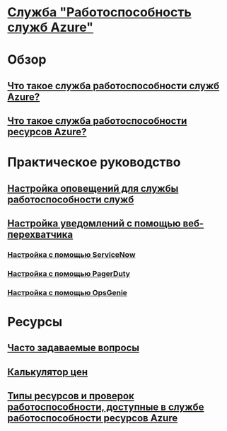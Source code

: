 # [Служба "Работоспособность служб Azure"](index.md)

# Обзор
## [Что такое служба работоспособности служб Azure?](service-health-overview.md)
## [Что такое служба работоспособности ресурсов Azure?](resource-health-overview.md)
# Практическое руководство
## [Настройка оповещений для службы работоспособности служб](../monitoring-and-diagnostics/monitoring-activity-log-alerts-on-service-notifications.md?toc=%2fazure%2fservice-health%2ftoc.json)
## [Настройка уведомлений с помощью веб-перехватчика](service-health-alert-webhook-guide.md)
### [Настройка с помощью ServiceNow](service-health-alert-webhook-servicenow.md)
### [Настройка с помощью PagerDuty](service-health-alert-webhook-pagerduty.md)
### [Настройка с помощью OpsGenie](service-health-alert-webhook-opsgenie.md)
# Ресурсы
## [Часто задаваемые вопросы](resource-health-faq.md)
## [Калькулятор цен](https://azure.microsoft.com/pricing/calculator/)
## [Типы ресурсов и проверок работоспособности, доступные в службе работоспособности ресурсов Azure](resource-health-checks-resource-types.md)

